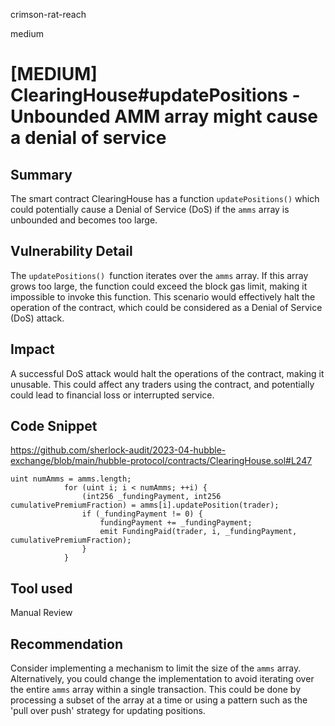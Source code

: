 crimson-rat-reach

medium

# [MEDIUM] ClearingHouse#updatePositions - Unbounded AMM array might cause a denial of service

## Summary
The smart contract ClearingHouse has a function `updatePositions()` which could potentially cause a Denial of Service (DoS) if the `amms` array is unbounded and becomes too large.

## Vulnerability Detail
The `updatePositions() `function iterates over the `amms` array. If this array grows too large, the function could exceed the block gas limit, making it impossible to invoke this function. This scenario would effectively halt the operation of the contract, which could be considered as a Denial of Service (DoS) attack.

## Impact
A successful DoS attack would halt the operations of the contract, making it unusable. This could affect any traders using the contract, and potentially could lead to financial loss or interrupted service.

## Code Snippet
https://github.com/sherlock-audit/2023-04-hubble-exchange/blob/main/hubble-protocol/contracts/ClearingHouse.sol#L247
```solidity
uint numAmms = amms.length;
            for (uint i; i < numAmms; ++i) {
                (int256 _fundingPayment, int256 cumulativePremiumFraction) = amms[i].updatePosition(trader);
                if (_fundingPayment != 0) {
                    fundingPayment += _fundingPayment;
                    emit FundingPaid(trader, i, _fundingPayment, cumulativePremiumFraction);
                }
            }
```

## Tool used

Manual Review

## Recommendation
Consider implementing a mechanism to limit the size of the `amms` array. Alternatively, you could change the implementation to avoid iterating over the entire `amms` array within a single transaction. This could be done by processing a subset of the array at a time or using a pattern such as the 'pull over push' strategy for updating positions.
